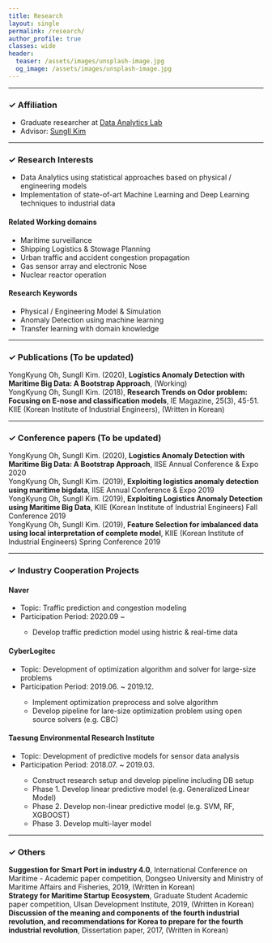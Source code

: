 ```yaml
---
title: Research
layout: single
permalink: /research/
author_profile: true
classes: wide
header:
  teaser: /assets/images/unsplash-image.jpg
  og_image: /assets/images/unsplash-image.jpg
---
```


--------------------
<h3> &#10003; Affiliation </h3>
<div class="notice--primary">
  <ul>
  <li> Graduate researcher at <a href="http://analytics.unist.ac.kr/">Data Analytics Lab</a> </li>
  <li> Advisor: <a href="https://scholar.google.com/citations?user=BISaBGoAAAAJ&hl">SungIl Kim</a> </li>
  </ul>
</div>


--------------------
<h3> &#10003; Research Interests </h3>
<div class="notice--primary">
  <ul>
  <li> Data Analytics using statistical approaches based on physical / engineering models </li>
  <li> Implementation of state-of-art Machine Learning and Deep Learning techniques to industrial data </li>
  </ul>
</div>

<div class="notice">
  <h4>Related Working domains</h4>
  <ul>
  <li>Maritime surveillance</li>
  <li>Shipping Logistics & Stowage Planning</li>
  <li>Urban traffic and accident congestion propagation</li>
  <li>Gas sensor array and electronic Nose</li>
  <li>Nuclear reactor operation</li>
  </ul>
</div>

<div class="notice">
  <h4>Research Keywords</h4>
  <ul>
  <li>Physical / Engineering Model & Simulation</li>
  <li>Anomaly Detection using machine learning</li>
  <li>Transfer learning with domain knowledge</li>
  </ul>
</div>


--------------------
<h3> &#10003; Publications (To be updated)</h3>

<div class="notice--info"> <!--International-->
YongKyung Oh, SungIl Kim. (2020), <b>Logistics Anomaly Detection with Maritime Big Data: A Bootstrap Approach</b>, (Working)
</div>

<div class="notice--danger"> <!--Domestic-->
YongKyung Oh, SungIl Kim. (2018), <b>Research Trends on Odor problem: Focusing on E-nose and classification models</b>, IE Magazine, 25(3), 45-51. KIIE (Korean Institute of Industrial Engineers), (Written in Korean)
</div>

<div class="notice"> 
</div>

<div class="notice"> 
</div>


--------------------
<h3> &#10003; Conference papers (To be updated)</h3>

<div class="notice--info"> <!--International-->
YongKyung Oh, SungIl Kim. (2020), <b>Logistics Anomaly Detection with Maritime Big Data: A Bootstrap Approach</b>, IISE Annual Conference & Expo 2020
</div>

<div class="notice--info"> <!--International-->
YongKyung Oh, SungIl Kim. (2019), <b>Exploiting logistics anomaly detection using maritime bigdata</b>, IISE Annual Conference & Expo 2019
</div>

<div class="notice--danger"> <!--Domestic-->
YongKyung Oh, SungIl Kim. (2019), <b>Exploiting Logistics Anomaly Detection using Maritime Big Data</b>, KIIE (Korean Institute of Industrial Engineers) Fall Conference 2019
</div>

<div class="notice--danger"> <!--Domestic-->
YongKyung Oh, SungIl Kim. (2019), <b>Feature Selection for imbalanced data using local interpretation of complete model</b>, KIIE (Korean Institute of Industrial Engineers) Spring Conference 2019
</div>


--------------------
<h3> &#10003; Industry Cooperation Projects</h3>

<div class="notice--success">
  <h4>Naver</h4>
  <ul>
  <li>Topic: Traffic prediction and congestion modeling</li>
  <li>Participation Period: 2020.09 ~ </li>
    <ul>
    <li>Develop traffic prediction model using histric & real-time data</li>
    </ul>
  </ul>
</div>


<div class="notice--success">
  <h4>CyberLogitec</h4>
  <ul>
  <li>Topic: Development of optimization algorithm and solver for large-size problems</li>
  <li>Participation Period: 2019.06. ~ 2019.12.</li>
    <ul>
    <li>Implement optimization preprocess and solve algorithm</li>
    <li>Develop pipeline for lare-size optimization problem using open source solvers (e.g. CBC)</li>
    </ul>
  </ul>
</div>


<div class="notice--success">
  <h4>Taesung Environmental Research Institute</h4>
  <ul>
  <li>Topic: Development of predictive models for sensor data analysis</li>
  <li>Participation Period: 2018.07. ~ 2019.03.</li>
    <ul>
    <li>Construct research setup and develop pipeline including DB setup</li>
    <li>Phase 1. Develop linear predictive model (e.g. Generalized Linear Model)</li>
    <li>Phase 2. Develop non-linear predictive model (e.g. SVM, RF, XGBOOST)</li>
    <li>Phase 3. Develop multi-layer model</li>
    </ul>
  </ul>
</div>


--------------------
<h3> &#10003; Others </h3>

<div class="notice"> 
<b>Suggestion for Smart Port in industry 4.0</b>, International Conference on Maritime - Academic paper competition, Dongseo University and Ministry of Maritime Affairs and Fisheries, 2019, (Written in Korean)
</div>

<div class="notice"> 
<b>Strategy for Maritime Startup Ecosystem</b>, Graduate Student Academic paper competition, Ulsan Development Institute, 2019, (Written in Korean)
</div>

<div class="notice"> 
<b>Discussion of the meaning and components of the fourth industrial revolution, and recommendations for Korea to prepare for the fourth industrial revolution</b>, Dissertation paper, 2017, (Written in Korean)
</div>

